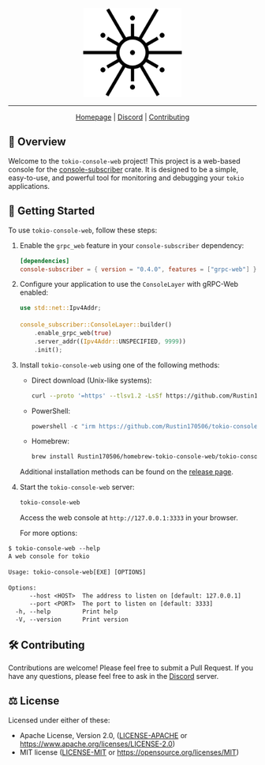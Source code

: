 <div align="center">
<picture>
  <source media="(prefers-color-scheme: dark)" srcset="./docs/logo-dark.svg">
  <img alt="crates.io logo" src="./docs/logo.svg" width="200">
</picture>
</div>

---

<div align="center">

[Homepage](https://github.com/Rustin170506/tokio-console-web)
| [Discord](https://discord.gg/EeF3cQw)
| [Contributing](#️-contributing)

</div>

## 🦀 Overview

Welcome to the `tokio-console-web` project! This project is a web-based console for the [console-subscriber] crate. It is designed to be a simple, easy-to-use, and powerful tool for monitoring and debugging your `tokio` applications.

## 🚀 Getting Started

To use `tokio-console-web`, follow these steps:

1. Enable the `grpc_web` feature in your `console-subscriber` dependency:

   ```toml
   [dependencies]
   console-subscriber = { version = "0.4.0", features = ["grpc-web"] }
   ```

2. Configure your application to use the `ConsoleLayer` with gRPC-Web enabled:

   ```rust
   use std::net::Ipv4Addr;

   console_subscriber::ConsoleLayer::builder()
       .enable_grpc_web(true)
       .server_addr((Ipv4Addr::UNSPECIFIED, 9999))
       .init();
   ```

3. Install `tokio-console-web` using one of the following methods:

   - Direct download (Unix-like systems):

     ```sh
     curl --proto '=https' --tlsv1.2 -LsSf https://github.com/Rustin170506/tokio-console-web/releases/download/v0.1.1-beta.2/tokio-console-web-installer.sh | sh
     ```

   - PowerShell:

     ```powershell
     powershell -c "irm https://github.com/Rustin170506/tokio-console-web/releases/download/v0.1.1-beta.2/tokio-console-web-installer.ps1 | iex"
     ```

   - Homebrew:

     ```sh
     brew install Rustin170506/homebrew-tokio-console-web/tokio-console-web
     ```

   Additional installation methods can be found on the [release page](https://github.com/Rustin170506/tokio-console-web/releases).

4. Start the `tokio-console-web` server:

   ```sh
   tokio-console-web
   ```

   Access the web console at `http://127.0.0.1:3333` in your browser.

   For more options:

```console
$ tokio-console-web --help
A web console for tokio

Usage: tokio-console-web[EXE] [OPTIONS]

Options:
      --host <HOST>  The address to listen on [default: 127.0.0.1]
      --port <PORT>  The port to listen on [default: 3333]
  -h, --help         Print help
  -V, --version      Print version

```

## 🛠️ Contributing

Contributions are welcome! Please feel free to submit a Pull Request. If you have any questions, please feel free to ask in the [Discord](https://discord.gg/EeF3cQw) server.

## ⚖️ License

Licensed under either of these:

- Apache License, Version 2.0, ([LICENSE-APACHE](./LICENSE-APACHE) or https://www.apache.org/licenses/LICENSE-2.0)
- MIT license ([LICENSE-MIT](./LICENSE-MIT) or https://opensource.org/licenses/MIT)

[console-subscriber]: https://crates.io/crates/console-subscriber
